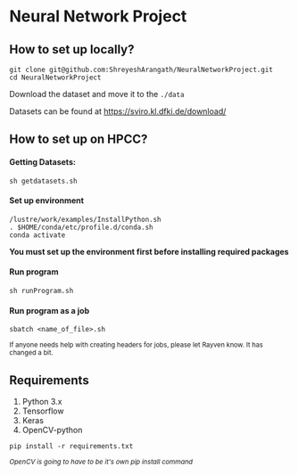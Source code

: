 # Neural Network Project

## How to set up locally? 
```
git clone git@github.com:ShreyeshArangath/NeuralNetworkProject.git
cd NeuralNetworkProject
```
Download the dataset and move it to the `./data`

Datasets can be found at https://sviro.kl.dfki.de/download/

## How to set up on HPCC?

#### Getting Datasets:
```
sh getdatasets.sh
```
#### Set up environment
```
/lustre/work/examples/InstallPython.sh
. $HOME/conda/etc/profile.d/conda.sh
conda activate
```

**You must set up the environment first before installing required packages**

#### Run program
```
sh runProgram.sh
```
#### Run program as a job
```
sbatch <name_of_file>.sh
```
<sub>If anyone needs help with creating headers for jobs, please let Rayven know. It has changed a bit.</sub>

## Requirements 
1. Python 3.x 
2. Tensorflow
3. Keras
4. OpenCV-python

```
pip install -r requirements.txt
```

<sub>*OpenCV is going to have to be it's own pip install command*
